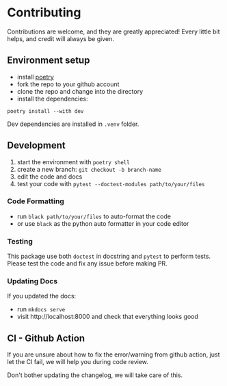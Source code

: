 # Contributing

Contributions are welcome, and they are greatly appreciated!
Every little bit helps, and credit will always be given.

## Environment setup

- install [poetry](https://python-poetry.org/)
- fork the repo to your github account
- clone the repo and change into the directory
- install the dependencies:

```shell
poetry install --with dev
```

Dev dependencies are installed in `.venv` folder.

## Development

1. start the environment with `poetry shell`
1. create a new branch: `git checkout -b branch-name`
1. edit the code and docs
1. test your code with `pytest --doctest-modules path/to/your/files`

### Code Formatting

- run `black path/to/your/files` to auto-format the code
- or use `black` as the python auto formatter in your code editor

### Testing

This package use both `doctest` in docstring and `pytest` to perform tests.
Please test the code and fix any issue before making PR.

### Updating Docs

If you updated the docs:

- run `mkdocs serve`
- visit http://localhost:8000 and check that everything looks good

## CI - Github Action

If you are unsure about how to fix the error/warning from github action,
just let the CI fail, we will help you during code review.

Don't bother updating the changelog, we will take care of this.
